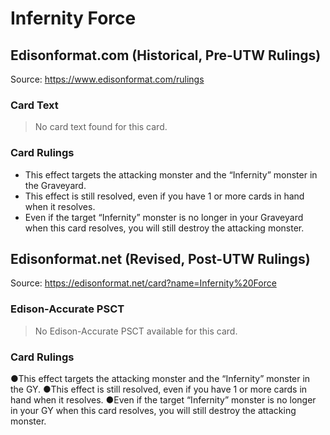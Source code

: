 # Infernity Force

## Edisonformat.com (Historical, Pre-UTW Rulings)

Source: https://www.edisonformat.com/rulings

### Card Text

> No card text found for this card.

### Card Rulings

*   This effect targets the attacking monster and the “Infernity” monster in the Graveyard.
*   This effect is still resolved, even if you have 1 or more cards in hand when it resolves.
*   Even if the target “Infernity” monster is no longer in your Graveyard when this card resolves, you will still destroy the attacking monster.

## Edisonformat.net (Revised, Post-UTW Rulings)

Source: https://edisonformat.net/card?name=Infernity%20Force

### Edison-Accurate PSCT

> No Edison-Accurate PSCT available for this card.

### Card Rulings

●This effect targets the attacking monster and the “Infernity” monster in the GY.
●This effect is still resolved, even if you have 1 or more cards in hand when it resolves.
●Even if the target “Infernity” monster is no longer in your GY when this card resolves, you will still destroy the attacking monster.
            